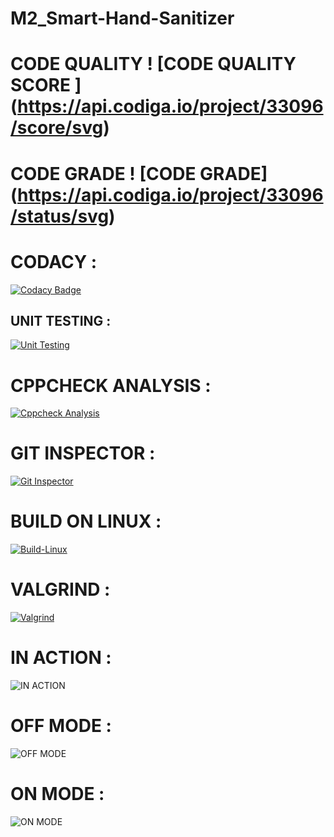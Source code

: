 # M2_Smart-Hand-Sanitizer
 
# CODE QUALITY ! [CODE QUALITY SCORE ] (https://api.codiga.io/project/33096/score/svg)

# CODE GRADE ! [CODE GRADE] (https://api.codiga.io/project/33096/status/svg)

# CODACY :

[![Codacy Badge](https://app.codacy.com/project/badge/Grade/6d51a6cdd485466cac5bbc86a7cbf4c1)](https://www.codacy.com/gh/AravinthArumugam/M2_Smart-Hand-Sanitizer/dashboard?utm_source=github.com&amp;utm_medium=referral&amp;utm_content=AravinthArumugam/M2_Smart-Hand-Sanitizer&amp;utm_campaign=Badge_Grade)




## UNIT TESTING :
[![Unit Testing](https://github.com/AravinthArumugam/M2_Smart-Hand-Sanitizer/actions/workflows/Unit%20testing%20.yml/badge.svg)](https://github.com/AravinthArumugam/M2_Smart-Hand-Sanitizer/actions/workflows/Unit%20testing%20.yml)





# CPPCHECK ANALYSIS :
 [![Cppcheck Analysis](https://github.com/AravinthArumugam/M2_Smart-Hand-Sanitizer/actions/workflows/Cppcheck%20Analysis.yml/badge.svg)](https://github.com/AravinthArumugam/M2_Smart-Hand-Sanitizer/actions/workflows/Cppcheck%20Analysis.yml)


# GIT INSPECTOR : 
[![Git Inspector](https://github.com/AravinthArumugam/M2_Smart-Hand-Sanitizer/actions/workflows/Git%20Inspector.yml/badge.svg)](https://github.com/AravinthArumugam/M2_Smart-Hand-Sanitizer/actions/workflows/Git%20Inspector.yml)





# BUILD ON LINUX :
[![Build-Linux](https://github.com/AravinthArumugam/M2_Smart-Hand-Sanitizer/actions/workflows/Build-Linux.yml/badge.svg)](https://github.com/AravinthArumugam/M2_Smart-Hand-Sanitizer/actions/workflows/Build-Linux.yml)


# VALGRIND :
[![Valgrind](https://github.com/AravinthArumugam/M2_Smart-Hand-Sanitizer/actions/workflows/Valgrind.yml/badge.svg)](https://github.com/AravinthArumugam/M2_Smart-Hand-Sanitizer/actions/workflows/Valgrind.yml)






# IN ACTION :
![IN ACTION](https://user-images.githubusercontent.com/102281509/164884913-b08ec103-ddf9-49e3-b001-911e745d62ef.jpg)


# OFF MODE :
![OFF MODE](https://user-images.githubusercontent.com/102281509/164884739-b14cccfb-13d0-4c15-9613-b99c636e1761.jpg)


# ON MODE :
![ON MODE](https://user-images.githubusercontent.com/102281509/164884744-6d000977-d19f-4a01-a0ba-2263a84c1e55.jpg)

